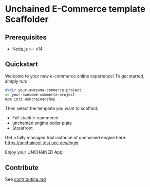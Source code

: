 # Unchained E-Commerce template Scaffolder

## Prerequisites

- Node.js >= v14

## Quickstart

Welcome to your new e-commerce online experience! To get started, simply run:

```bash
mkdir your-awesome-commerce-project
cd your-awesome-commerce-project
npm init @unchainedshop
```

Then select the template you want to scaffold.
- Full stack e-commerce
- unchained engine boiler plate
- Storefront

Get a fully managed trial instance of unchained engine here: https://unchained-test.ucc.dev/login 

Enjoy your UNCHAINED App!

## Contribute

See [contributing.md](./CONTRIBUTING.md)
